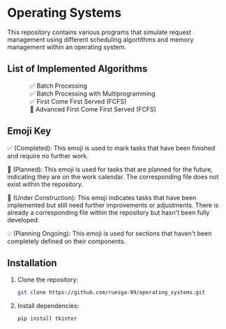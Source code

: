 # Operating Systems
This repository contains various programs that simulate request management using different scheduling algortithms and memory management within an operating system. 

## List of Implemented Algorithms

<dl>
  <dd> &nbsp&nbsp ✅ Batch Processing </dd>
  <dd> &nbsp&nbsp ✅ Batch Processing with Multiprogramming </dd>
  <dd> &nbsp&nbsp ✅ First Come First Served (FCFS) </dd>
  <dd> &nbsp&nbsp 🚧 Advanced First Come First Served (FCFS) </dd>
</dl>

## Emoji Key
✅ (Completed): This emoji is used to mark tasks that have been finished and require no further work.

📆 (Planned): This emoji is used for tasks that are planned for the future, indicating they are on the work calendar. The corresponding file does not exist within the repository.

🚧 (Under Construction): This emoji indicates tasks that have been implemented but still need further improvements or adjustments. There is already a corresponding file within the repository but hasn't been fully developed.

💡 (Planning Ongoing): This emoji is used for sections that haven't been completely defined on their components. 

## Installation

1. Clone the repository:
   ```bash
   git clone https://github.com/ruesga-99/operating_systems.git
   
2. Install dependencies:
   ```bash
   pip install tkinter
